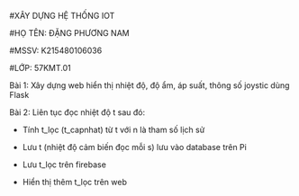 #XÂY DỰNG HỆ THỐNG IOT

#HỌ TÊN: ĐẶNG PHƯƠNG NAM

#MSSV: K215480106036

#LỚP: 57KMT.01

Bài 1: Xây dựng web hiển thị nhiệt độ, độ ẩm, áp suất, thông số joystic dùng Flask 


Bài 2: Liên tục đọc nhiệt độ t sau đó:


+ Tính t_lọc (t_capnhat) từ t với n là tham số lịch sử
  
+ Lưu t (nhiệt độ cảm biến đọc mỗi s) lưu vào database trên Pi

+ Lưu t_lọc trên firebase
 
+ Hiển thị thêm t_lọc trên web
